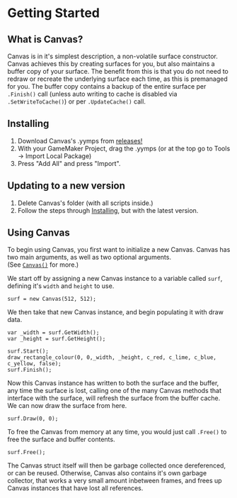 # Getting Started

## What is Canvas?

Canvas is in it's simplest description, a non-volatile surface constructor. Canvas achieves this by creating surfaces for you, but also maintains a buffer copy of your surface.
The benefit from this is that you do not need to redraw or recreate the underlying surface each time, as this is premanaged for you. The buffer copy contains a backup of the entire surface per `.Finish()` call (unless auto writing to cache is disabled via `.SetWriteToCache()`) or per `.UpdateCache()` call.

## Installing
1. Download Canvas's .yymps from [releases!](https://github.com/tabularelf/Canvas/releases)
2. With your GameMaker Project, drag the .yymps (or at the top go to Tools -> Import Local Package)
3. Press "Add All" and press "Import".

## Updating to a new version

1. Delete Canvas's folder (with all scripts inside.)
2. Follow the steps through [Installing](#installing), but with the latest version.

## Using Canvas

To begin using Canvas, you first want to initialize a new Canvas. Canvas has two main arguments, as well as two optional arguments.<br>
(See [`Canvas()`](canvas.md#canvas?id=canvaswidth-height-forceinit-surfaceformat) for more.)<br>

We start off by assigning a new Canvas instance to a variable called `surf`, defining it's `width` and `height` to use.
```gml
surf = new Canvas(512, 512);
```
We then take that new Canvas instance, and begin populating it with draw data.
```gml
var _width = surf.GetWidth();
var _height = surf.GetHeight();

surf.Start();
draw_rectangle_colour(0, 0,_width, _height, c_red, c_lime, c_blue, c_yellow, false);
surf.Finish();
```
Now this Canvas instance has written to both the surface and the buffer, any time the surface is lost, calling one of the many Canvas methods that interface with the surface, will refresh the surface from the buffer cache. We can now draw the surface from here.
```gml
surf.Draw(0, 0);
```
To free the Canvas from memory at any time, you would just call `.Free()` to free the surface and buffer contents. 
```gml
surf.Free();
```
The Canvas struct itself will then be garbage collected once dereferenced, or can be reused.
Otherwise, Canvas also contains it's own garbage collector, that works a very small amount inbetween frames, and frees up Canvas instances that have lost all references.